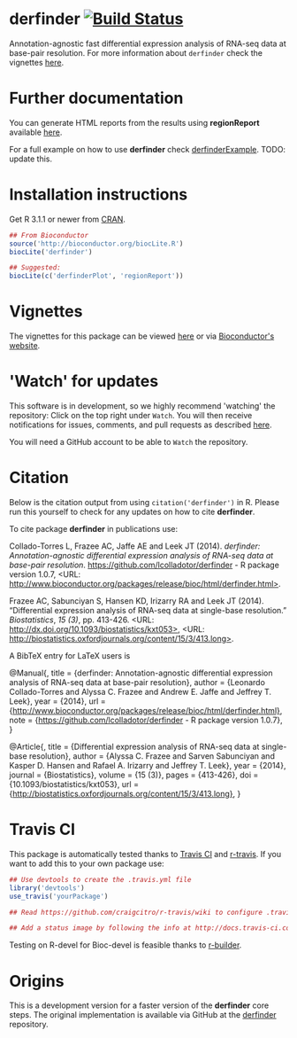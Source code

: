derfinder [![Build Status](https://travis-ci.org/lcolladotor/derfinder.svg?branch=master)](https://travis-ci.org/lcolladotor/derfinder)
=========

Annotation-agnostic fast differential expression analysis of RNA-seq data at base-pair resolution. For more information about `derfinder` check the vignettes [here](http://lcolladotor.github.io/derfinder/).


# Further documentation

You can generate HTML reports from the results using __regionReport__ 
available [here](https://github.com/lcolladotor/regionReport).

For a full example on how to use __derfinder__ check 
[derfinderExample](https://github.com/lcolladotor/derfinderExample). TODO: update this.

# Installation instructions

Get R 3.1.1 or newer from [CRAN](http://cran.r-project.org/).

```R
## From Bioconductor
source('http://bioconductor.org/biocLite.R')
biocLite('derfinder')

## Suggested:
biocLite(c('derfinderPlot', 'regionReport'))
```

# Vignettes

The vignettes for this package can be viewed [here](http://lcolladotor.github.io/derfinder/) or via [Bioconductor's website](http://www.bioconductor.org/packages/devel/bioc/html/derfinder.html).

# 'Watch' for updates

This software is in development, so we highly recommend 'watching' the 
repository: Click on the top right under `Watch`. You will then receive 
notifications for issues, comments, and pull requests as described 
[here](https://help.github.com/articles/notifications).

You will need a GitHub account to be able to `Watch` the repository.

# Citation

Below is the citation output from using `citation('derfinder')` in R. Please 
run this yourself to check for any updates on how to cite __derfinder__.

To cite package __derfinder__ in publications use:

Collado-Torres L, Frazee AC, Jaffe AE and Leek JT (2014). _derfinder: Annotation-agnostic differential expression analysis of
RNA-seq data at base-pair resolution_. https://github.com/lcolladotor/derfinder - R package version 1.0.7, <URL:
http://www.bioconductor.org/packages/release/bioc/html/derfinder.html>.

Frazee AC, Sabunciyan S, Hansen KD, Irizarry RA and Leek JT (2014). “Differential expression analysis of RNA-seq data at
single-base resolution.” _Biostatistics_, *15 (3)*, pp. 413-426. <URL: http://dx.doi.org/10.1093/biostatistics/kxt053>, <URL:
http://biostatistics.oxfordjournals.org/content/15/3/413.long>.

A BibTeX entry for LaTeX users is

@Manual{,
    title = {derfinder: Annotation-agnostic differential expression analysis of RNA-seq
    data at base-pair resolution},
    author = {Leonardo Collado-Torres and Alyssa C. Frazee and Andrew E. Jaffe and Jeffrey T. Leek},
    year = {2014},
    url = {http://www.bioconductor.org/packages/release/bioc/html/derfinder.html},
    note = {https://github.com/lcolladotor/derfinder - R package version 1.0.7},
}

@Article{,
    title = {Differential expression analysis of RNA-seq data at single-base resolution},
    author = {Alyssa C. Frazee and Sarven Sabunciyan and Kasper D. Hansen and Rafael A. Irizarry and Jeffrey T. Leek},
    year = {2014},
    journal = {Biostatistics},
    volume = {15 (3)},
    pages = {413-426},
    doi = {10.1093/biostatistics/kxt053},
    url = {http://biostatistics.oxfordjournals.org/content/15/3/413.long},
}


# Travis CI

This package is automatically tested thanks to [Travis CI](travis-ci.org) and [r-travis](https://github.com/craigcitro/r-travis). If you want to add this to your own package use:

```R
## Use devtools to create the .travis.yml file
library('devtools')
use_travis('yourPackage')

## Read https://github.com/craigcitro/r-travis/wiki to configure .travis.yml appropriately

## Add a status image by following the info at http://docs.travis-ci.com/user/status-images/
```

Testing on R-devel for Bioc-devel is feasible thanks to [r-builder](https://github.com/metacran/r-builder).

# Origins

This is a development version for a faster version of the __derfinder__ core 
steps. The original implementation is available via GitHub at the 
[derfinder](https://github.com/alyssafrazee/derfinder) repository.
